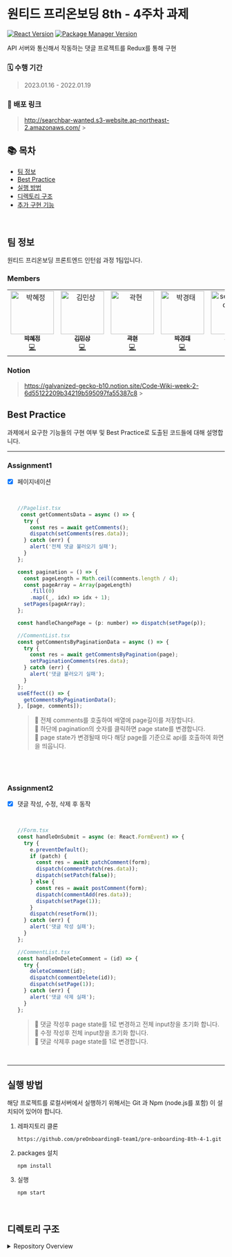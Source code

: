 # 원티드 프리온보딩 8th - 4주차 과제

[![React Version](https://img.shields.io/badge/React-v18.2.0-blue)](https://ko.reactjs.org/)
[![Package Manager Version](https://img.shields.io/badge/npm-v8.12.1-yellow)](https://www.npmjs.com/)

API 서버와 통신해서 작동하는 댓글 프로젝트를 Redux를 통해 구현

### 🗓 수행 기간

> 2023.01.16 - 2022.01.19
### 📢 배포 링크

> http://searchbar-wanted.s3-website.ap-northeast-2.amazonaws.com/ > <br />
## 📚 목차

- [팀 정보](#팀-정보)
- [Best Practice](#best-practice)
- [실행 방법](#실행-방법)
- [디렉토리 구조](#디렉토리-구조)
- [추가 구현 기능](#추가-구현-기능)

<br />

## 팀 정보

원티드 프리온보딩 프론트엔드 인턴쉽 과정 1팀입니다.

### Members

<table>
    <tr>
        <td align="center">
            <a href="https://github.com/hyejj19">
                <img src="https://avatars.githubusercontent.com/u/89173923?v=4" width="100px;" alt="박혜정"/>
                <br />
                <sub>
                    <b>박혜정</b>
                </sub>
            </a>
            <br />
            <a href="https://github.com/preOnboarding8-team1/pre-onboarding-8th-2-1/commits?author=hyejj19" title="Code">💻</a>
        </td>
        <td align="center">
            <a href="https://github.com/minsang98">
                <img src="https://avatars.githubusercontent.com/u/64800318?v=4" width="100px;" alt="김민상"/>
                <br />
                <sub>
                    <b>김민상</b>
                </sub>
            </a>
            <br />
            <a href="https://github.com/preOnboarding8-team1/pre-onboarding-8th-2-1/commits?author=minsang98" title="Code">💻</a>
        </td>
        <td align="center">
            <a href="https://github.com/kwakhyun">
                <img src="https://avatars.githubusercontent.com/u/73919235?v=4" width="100px;" alt="곽현"/>
                <br />
                <sub>
                    <b>곽현</b>
                </sub>
            </a>
            <br />
            <a href="https://github.com/preOnboarding8-team1/pre-onboarding-8th-2-1/commits?author=kwakhyun" title="Code">💻</a>
        </td>
        <td align="center">
            <a href="https://github.com/badmaniacs">
                <img src="https://avatars.githubusercontent.com/u/96967183?v=4" width="100px;" alt="박경태"/>
                <br />
                <sub>
                    <b>박경태</b>
                </sub>
            </a>
            <br />
            <a href="https://github.com/preOnboarding8-team1/pre-onboarding-8th-2-1/commits?author=badmaniacs" title="Code">💻</a>
        </td>
        <td align="center">
            <a href="https://github.com/zkzk8953">
                <img src="https://avatars.githubusercontent.com/u/78520794?s=400&u=355629856caf2969fe39e5cc7f4a07f800e90f5d&v=4" width="100px;" alt="seoungheon lee"/>
                <br />
                <sub>
                    <b>이성헌</b>
                </sub>
            </a>
            <br />
            <a href="https://github.com/preOnboarding8-team1/pre-onboarding-8th-2-1/commits?author=zkzk8953" title="Code">💻</a>
        </td>
        <td align="center">
            <a href="https://github.com/rewrite0w0">
                <img src="https://avatars.githubusercontent.com/u/55968557?v=4" width="100px;" alt="오태준"/>
                <br />
                <sub>
                    <b>오태준</b>
                </sub>
            </a>
            <br />
            <a href="https://github.com/preOnboarding8-team1/pre-onboarding-8th-2-1/commits?author=rewrite0w0" title="Code">💻</a>
        </td>
        <td align="center">
            <a href="https://github.com/bigwave-cho">
                <img src="https://avatars.githubusercontent.com/u/105909665?v=4" width="100px;" alt="조재현"/>
                <br />
                <sub>
                    <b>조재현</b>
                </sub>
            </a>
            <br />
            <a href="https://github.com/preOnboarding8-team1/pre-onboarding-8th-2-1/commits?author=bigwave-cho" title="Code">💻</a>
        </td> 
        <td align="center">
            <a href="https://github.com/JeongTaekCho">
                <img src="https://avatars.githubusercontent.com/u/92679073?v=4" width="100px;" alt="조정택"/>
                <br />
                <sub>
                    <b>조정택</b>
                </sub>
            </a>
            <br />
            <a href="https://github.com/preOnboarding8-team1/pre-onboarding-8th-2-1/commits?author=JeongTaekCho" title="Code">💻</a>
        </td> 
        <td align="center">
            <a href="https://github.com/aydenote">
                <img src="https://avatars.githubusercontent.com/u/77476077?v=4" width="100px;" alt="최승수"/>
                <br />
                <sub>
                    <b>최승수</b>
                </sub>
            </a>
            <br />
            <a href="https://github.com/preOnboarding8-team1/pre-onboarding-8th-2-1/commits?author=aydenote" title="Code">💻</a>
        </td>                 
    </tr>
</table>

### Notion

> https://galvanized-gecko-b10.notion.site/Code-Wiki-week-2-6d55122209b34219b595097fa55387c8 > <br />
## Best Practice

과제에서 요구한 기능들의 구현 여부 및 Best Practice로 도출된 코드들에 대해 설명합니다.

---


### Assignment1

- [x] 페이지네이션

   <br />

  ```jsx
  //Pagelist.tsx
   const getCommentsData = async () => {
    try {
      const res = await getComments();
      dispatch(setComments(res.data));
    } catch (err) {
      alert('전체 댓글 불러오기 실패');
    }
  };
  
  const pagination = () => {
    const pageLength = Math.ceil(comments.length / 4);
    const pageArray = Array(pageLength)
      .fill(0)
      .map((_, idx) => idx + 1);
    setPages(pageArray);
  };
  
  const handleChangePage = (p: number) => dispatch(setPage(p));
  
  //CommentList.tsx
  const getCommentsByPaginationData = async () => {
    try {
      const res = await getCommentsByPagination(page);
      setPaginationComments(res.data);
    } catch (err) {
      alert('댓글 불러오기 실패');
    }
  };
  useEffect(() => {
    getCommentsByPaginationData();
  }, [page, comments]);
  ```

  > 📌 전체 comments를 호출하여 배열에 page길이를 저장합니다.  
  > 📌 하단에 pagination의 숫자를 클릭하면 page state를 변경합니다.  
  > 📌 page state가 변경될때 마다 해당 page를 기준으로 api를 호출하여 화면을 띄웁니다.
## <br />

### Assignment2

- [x] 댓글 작성, 수정, 삭제 후 동작

   <br />

  ```jsx
  //Form.tsx
  const handleOnSubmit = async (e: React.FormEvent) => {
    try {
      e.preventDefault();
      if (patch) {
        const res = await patchComment(form);
        dispatch(commentPatch(res.data));
        dispatch(setPatch(false));
      } else {
        const res = await postComment(form);
        dispatch(commentAdd(res.data));
        dispatch(setPage(1));
      }
      dispatch(resetForm());
    } catch (err) {
      alert('댓글 작성 실패');
    }
  };
  
  //CommentList.tsx
  const handleOnDeleteComment = (id) => {
    try {
      deleteComment(id);
      dispatch(commentDelete(id));
      dispatch(setPage(1));
    } catch (err) {
      alert('댓글 삭제 실패');
    }
  };
  ```

  > 📌 댓글 작성후 page state를 1로 변경하고 전체 input창을 초기화 합니다.  
  > 📌 수정 작성후 전체 input창을 초기화 합니다.  
  > 📌 댓글 삭제후 page state를 1로 변경합니다.  
  
<br />

---

## 실행 방법

해당 프로젝트를 로컬서버에서 실행하기 위해서는 Git 과 Npm (node.js를 포함) 이 설치되어 있어야 합니다.

1. 레파지토리 클론

   ```
   https://github.com/preOnboarding8-team1/pre-onboarding-8th-4-1.git
   ```

2. packages 설치

   ```
   npm install
   ```

3. 실행

   ```
   npm start
   ```

<br />

## 디렉토리 구조

<details>
    <summary>Repository Overview</summary>
    <div>

        ┣ 📂 src
          ┣ 📂 api
          ┃ ┗ 📝 comment.ts
          ┣ 📂 components
          ┃ ┣ 📝 CommentList.tsx
          ┃ ┣ 📝 Form.tsx
          ┃ ┗ 📝 PageList.tsx
          ┣ 📂 pages
          ┃ ┗ 📝 Main.tsx
          ┣ 📂 store
          ┃ ┣ 📂 slices
          ┃   ┣ 📝 commentsSlice.ts
          ┃   ┣ 📝 formSlice.ts
          ┃   ┣ 📝 pageSlice.ts
          ┃   ┗ 📝 patchSlice.ts
          ┣ 📂 types
          ┃ ┗ 📝 comment.tsx
          ┣ 📝 App.tsx
          ┗ 📝 index.tsx

</details>
